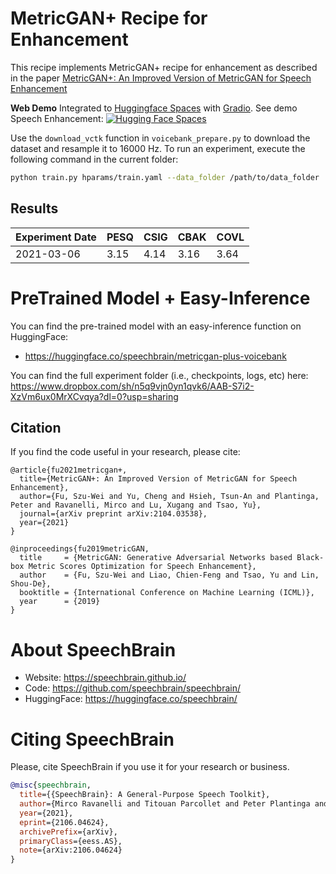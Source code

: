 # MetricGAN+ Recipe for Enhancement

This recipe implements MetricGAN+ recipe for enhancement as described in the paper
[MetricGAN+: An Improved Version of MetricGAN for Speech Enhancement](https://arxiv.org/abs/2104.03538)

**Web Demo** Integrated to [Huggingface Spaces](https://huggingface.co/spaces) with [Gradio](https://github.com/gradio-app/gradio). See demo Speech Enhancement: [![Hugging Face Spaces](https://img.shields.io/badge/%F0%9F%A4%97%20Hugging%20Face-Spaces-blue)](https://huggingface.co/spaces/akhaliq/Speechbrain-Speech-enhancement)

Use the `download_vctk` function in `voicebank_prepare.py` to download the dataset
and resample it to 16000 Hz. To run an experiment, execute the following command in
the current folder:

```bash
python train.py hparams/train.yaml --data_folder /path/to/data_folder
```

## Results

Experiment Date | PESQ | CSIG | CBAK | COVL
-|-|-|-|-
2021-03-06 | 3.15 | 4.14 | 3.16 | 3.64


# PreTrained Model + Easy-Inference
You can find the pre-trained model with an easy-inference function on HuggingFace:
- https://huggingface.co/speechbrain/metricgan-plus-voicebank

You can find the full experiment folder (i.e., checkpoints, logs, etc) here:
https://www.dropbox.com/sh/n5q9vjn0yn1qvk6/AAB-S7i2-XzVm6ux0MrXCvqya?dl=0?usp=sharing



## Citation

If you find the code useful in your research, please cite:

	@article{fu2021metricgan+,
	  title={MetricGAN+: An Improved Version of MetricGAN for Speech Enhancement},
      author={Fu, Szu-Wei and Yu, Cheng and Hsieh, Tsun-An and Plantinga, Peter and Ravanelli, Mirco and Lu, Xugang and Tsao, Yu},
      journal={arXiv preprint arXiv:2104.03538},
      year={2021}
    }

    @inproceedings{fu2019metricGAN,
      title     = {MetricGAN: Generative Adversarial Networks based Black-box Metric Scores Optimization for Speech Enhancement},
      author    = {Fu, Szu-Wei and Liao, Chien-Feng and Tsao, Yu and Lin, Shou-De},
      booktitle = {International Conference on Machine Learning (ICML)},
      year      = {2019}
    }


# **About SpeechBrain**
- Website: https://speechbrain.github.io/
- Code: https://github.com/speechbrain/speechbrain/
- HuggingFace: https://huggingface.co/speechbrain/


# **Citing SpeechBrain**
Please, cite SpeechBrain if you use it for your research or business.

```bibtex
@misc{speechbrain,
  title={{SpeechBrain}: A General-Purpose Speech Toolkit},
  author={Mirco Ravanelli and Titouan Parcollet and Peter Plantinga and Aku Rouhe and Samuele Cornell and Loren Lugosch and Cem Subakan and Nauman Dawalatabad and Abdelwahab Heba and Jianyuan Zhong and Ju-Chieh Chou and Sung-Lin Yeh and Szu-Wei Fu and Chien-Feng Liao and Elena Rastorgueva and François Grondin and William Aris and Hwidong Na and Yan Gao and Renato De Mori and Yoshua Bengio},
  year={2021},
  eprint={2106.04624},
  archivePrefix={arXiv},
  primaryClass={eess.AS},
  note={arXiv:2106.04624}
}
```

